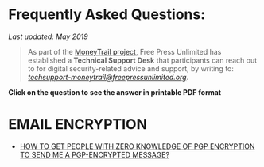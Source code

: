 # Frequently Asked Questions:

*Last updated: May 2019*

> As part of the [MoneyTrail project](https://www.money-trail.org/), Free Press Unlimited has established a **Technical Support Desk** that participants can reach out to for digital security-related advice and support, by writing to: *techsupport-moneytrail@freepressunlimited.org*.

**Click on the question to see the answer in printable PDF format**

# EMAIL ENCRYPTION
* [HOW TO GET PEOPLE WITH ZERO KNOWLEDGE OF PGP ENCRYPTION TO SEND ME A PGP-ENCRYPTED MESSAGE?](https://security.money-trail.org/assets/hawkpost.pdf)


